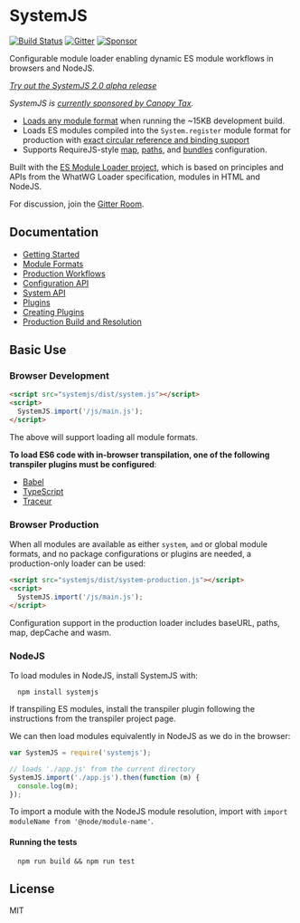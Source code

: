 SystemJS
========

[![Build Status][travis-image]][travis-url]
[![Gitter](https://badges.gitter.im/Join%20Chat.svg)](https://gitter.im/systemjs/systemjs?utm_source=badge&utm_medium=badge&utm_campaign=pr-badge&utm_content=badge)
[![Sponsor](https://cdn.canopytax.com/images/canopy-sponsorship.svg)](https://canopytax.github.io/post/systemjs-sponsorship/?utm_source=systemjs)

Configurable module loader enabling dynamic ES module workflows in browsers and NodeJS.

_[Try out the SystemJS 2.0 alpha release](https://github.com/systemjs/systemjs/tree/2.0)_

_SystemJS is [currently sponsored by Canopy Tax](https://canopytax.github.io/post/systemjs-sponsorship/?utm_source=systemjs)._

* [Loads any module format](docs/module-formats.md) when running the ~15KB development build.
* Loads ES modules compiled into the `System.register` module format for production with [exact circular reference and binding support](https://github.com/ModuleLoader/es6-module-loader/blob/v0.17.0/docs/circular-references-bindings.md)
* Supports RequireJS-style [map](docs/getting-started.md#map-config), [paths](https://github.com/systemjs/systemjs/blob/master/docs/config-api.md#paths), and [bundles](docs/production-workflows.md#bundle-extension) configuration.

Built with the [ES Module Loader project](https://github.com/ModuleLoader/es-module-loader), which is based on principles and APIs from the WhatWG Loader specification, modules in HTML and NodeJS.

For discussion, join the [Gitter Room](https://gitter.im/systemjs/systemjs).

Documentation
---

* [Getting Started](docs/getting-started.md)
* [Module Formats](docs/module-formats.md)
* [Production Workflows](docs/production-workflows.md)
* [Configuration API](docs/config-api.md)
* [System API](docs/system-api.md)
* [Plugins](docs/plugins.md)
* [Creating Plugins](docs/creating-plugins.md)
* [Production Build and Resolution](docs/production-build.md)

Basic Use
---

### Browser Development

```html
<script src="systemjs/dist/system.js"></script>
<script>
  SystemJS.import('/js/main.js');
</script>
```

The above will support loading all module formats.

**To load ES6 code with in-browser transpilation, one of the following transpiler plugins must be configured**:

* [Babel](https://github.com/systemjs/plugin-babel)
* [TypeScript](https://github.com/frankwallis/plugin-typescript)
* [Traceur](http://github.com/systemjs/plugin-traceur)

### Browser Production

When all modules are available as either `system`, `amd` or global module formats, and no package configurations or plugins are needed, a production-only loader can be used:

```html
<script src="systemjs/dist/system-production.js"></script>
<script>
  SystemJS.import('/js/main.js');
</script>
```

Configuration support in the production loader includes baseURL, paths, map, depCache and wasm.

### NodeJS

To load modules in NodeJS, install SystemJS with:

```
  npm install systemjs
```

If transpiling ES modules, install the transpiler plugin following the instructions from the transpiler project page.

We can then load modules equivalently in NodeJS as we do in the browser:

```javascript
var SystemJS = require('systemjs');

// loads './app.js' from the current directory
SystemJS.import('./app.js').then(function (m) {
  console.log(m);
});
```

To import a module with the NodeJS module resolution, import with `import moduleName from '@node/module-name'`.

#### Running the tests

```
  npm run build && npm run test
```

License
---

MIT

[travis-url]: https://travis-ci.org/systemjs/systemjs
[travis-image]: https://travis-ci.org/systemjs/systemjs.svg?branch=master
